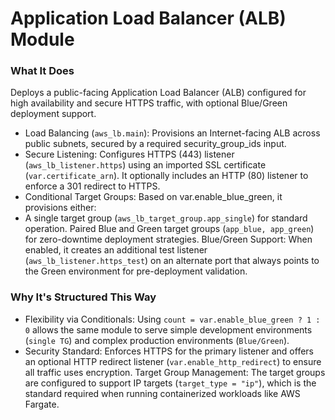 # Application Load Balancer (ALB) Module

### What It Does

Deploys a public-facing Application Load Balancer (ALB) configured for high availability and secure HTTPS traffic, with optional Blue/Green deployment support.

- Load Balancing (`aws_lb.main`): Provisions an Internet-facing ALB across public subnets, secured by a required security_group_ids input.
- Secure Listening: Configures HTTPS (443) listener (`aws_lb_listener.https`) using an imported SSL certificate (`var.certificate_arn`). It optionally includes an HTTP (80) listener to enforce a 301 redirect to HTTPS.
- Conditional Target Groups: Based on var.enable_blue_green, it provisions either:
- A single target group (`aws_lb_target_group.app_single`) for standard operation.
  Paired Blue and Green target groups (`app_blue, app_green`) for zero-downtime deployment strategies.
  Blue/Green Support: When enabled, it creates an additional test listener (`aws_lb_listener.https_test`) on an alternate port that always points to the Green environment for pre-deployment validation.

### Why It's Structured This Way

- Flexibility via Conditionals: Using `count = var.enable_blue_green ? 1 : 0` allows the same module to serve simple development environments (`single TG`) and complex production environments (`Blue/Green`).
- Security Standard: Enforces HTTPS for the primary listener and offers an optional HTTP redirect listener (`var.enable_http_redirect`) to ensure all traffic uses encryption.
  Target Group Management: The target groups are configured to support IP targets (`target_type = "ip"`), which is the standard required when running containerized workloads like AWS Fargate.
